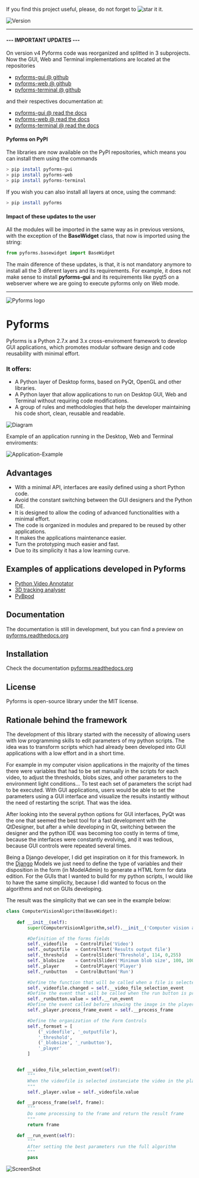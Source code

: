 If you find this project useful, please, do not forget to ![star it](https://raw.githubusercontent.com/UmSenhorQualquer/pyforms/v1.0.beta/docs/imgs/start.png?raw=true "Screen") it.

![Version](https://img.shields.io/badge/version-4-green.svg "Screen")


---

#### --- IMPORTANT UPDATES ---
On version v4 Pyforms code was reorganized and splitted in 3 subprojects. Now the GUI, Web and Terminal implementations are located at the repositories

- [pyforms-gui @ github](https://github.com/UmSenhorQualquer/pyforms-gui)
- [pyforms-web @ github](https://github.com/UmSenhorQualquer/pyforms-web)
- [pyforms-terminal @ github](https://github.com/UmSenhorQualquer/pyforms-terminal)

and their respectives documentation at:

- [pyforms-gui @ read the docs](https://pyforms-gui.readthedocs.io)
- [pyforms-web @ read the docs](https://pyforms-web.readthedocs.io)
- [pyforms-terminal @ read the docs](https://pyforms-terminal.readthedocs.io)



#### Pyforms on PyPI

The libraries are now available on the PyPI repositories, which means you can install them using the commands 

```bash
> pip install pyforms-gui
> pip install pyforms-web
> pip install pyforms-terminal
```

If you wish you can also install all layers at once, using the command:

```bash
> pip install pyforms
```

#### Impact of these updates to the user

All the modules will be imported in the same way as in previous versions, with the exception of the **BaseWidget** class, that now is imported using the string: 
```python
from pyforms.basewidget import BaseWidget
```
The main diference of these updates, is that, it is not mandatory anymore to install all the 3 diferent layers and its requirements. For example, it does not make sense to install **pyforms-gui** and its requirements like pyqt5 on a webserver where we are going to execute pyforms only on Web mode.


----

![Pyforms logo](docs/imgs/pyforms.jpg?raw=true "Screen")

# Pyforms

Pyforms is a Python 2.7.x and 3.x cross-enviroment framework to develop GUI applications, which promotes modular software design and code reusability with minimal effort.

### It offers:
* A Python layer of Desktop forms, based on PyQt, OpenGL and other libraries.
* A Python layer that allow applications to run on Desktop GUI, Web and Terminal without requiring code modifications.
* A group of rules and methodologies that help the developer maintaining his code short, clean, reusable and readable. 

![Diagram](docs/imgs/pyforms-layers.png?raw=true "Screen")

Example of an application running in the Desktop, Web and Terminal enviroments:

![Application-Example](docs/example.png?raw=true "Screen")

## Advantages
* With a minimal API, interfaces are easily defined using a short Python code.
* Avoid the constant switching between the GUI designers and the Python IDE.
* It is designed to allow the coding of advanced functionalities with a minimal effort.
* The code is organized in modules and prepared to be reused by other applications.
* It makes the applications maintenance easier.
* Turn the prototyping much easier and fast.
* Due to its simplicity it has a low learning curve.

## Examples of applications developed in Pyforms
* [Python Video Annotator](https://github.com/UmSenhorQualquer/pythonVideoAnnotator)
* [3D tracking analyser](https://github.com/UmSenhorQualquer/3D-tracking-analyser)
* [PyBpod](http://pybpod.readthedocs.io)

## Documentation

The documentation is still in development, but you can find a preview on [pyforms.readthedocs.org](http://pyforms.readthedocs.org)

## Installation

Check the documentation [pyforms.readthedocs.org](http://pyforms.readthedocs.org)

## License

Pyforms is open-source library under the MIT license.

## Rationale behind the framework

The development of this library started with the necessity of allowing users with low programming skills to edit parameters of my python scripts.
The idea was to transform scripts which had already been developed into GUI applications with a low effort and in a short time.

For example in my computer vision applications in the majority of the times there were variables that had to be set manually in the scripts for each video, to adjust the thresholds, blobs sizes, and other parameters to the environment light conditions... To test each set of parameters the script had to be executed.
With GUI applications, users would be able to set the parameters using a GUI interface and visualize the results instantly without the need of restarting the script. That was the idea.

After looking into the several python options for GUI interfaces, PyQt was the one that seemed the best tool for a fast development with the QtDesigner, but after a while developing in Qt, switching between the designer and the python IDE was becoming too costly in terms of time, because the interfaces were constantly evolving, and it was tedious, because GUI controls were repeated several times.

Being a Django developer, I did get inspiration on it for this framework. In the [Django](https://www.djangoproject.com/) Models we just need to define the type of variables and their disposition in the form (in ModelAdmin) to generate a HTML form for data edition.
For the GUIs that I wanted to build for my python scripts, I would like to have the same simplicity, because I did wanted to focus on the algorithms and not on GUIs developing.

The result was the simplicity that we can see in the example below:

```python
class ComputerVisionAlgorithm(BaseWidget):
	
	def __init__(self):
		super(ComputerVisionAlgorithm,self).__init__('Computer vision algorithm example')

		#Definition of the forms fields
		self._videofile   = ControlFile('Video')
		self._outputfile  = ControlText('Results output file')
		self._threshold   = ControlSlider('Threshold', 114, 0,255)
		self._blobsize    = ControlSlider('Minimum blob size', 100, 100,2000)
		self._player      = ControlPlayer('Player')
		self._runbutton   = ControlButton('Run')

		#Define the function that will be called when a file is selected
		self._videofile.changed = self.__video_file_selection_event
		#Define the event that will be called when the run button is processed
		self._runbutton.value = self.__run_event
		#Define the event called before showing the image in the player
		self._player.process_frame_event = self.__process_frame

		#Define the organization of the Form Controls
		self._formset = [ 
			('_videofile', '_outputfile'), 
			'_threshold', 
			('_blobsize', '_runbutton'), 
			'_player'
		]


	def __video_file_selection_event(self):
		"""
		When the videofile is selected instanciate the video in the player
		"""
		self._player.value = self._videofile.value

	def __process_frame(self, frame):
		"""
		Do some processing to the frame and return the result frame
		"""
		return frame

	def __run_event(self):
		"""
		After setting the best parameters run the full algorithm
		"""
		pass
```

![ScreenShot](tutorials/1.SimpleExamples/ComputerVisionAlgorithmExample/screenshot.png?raw=true "Screen")
